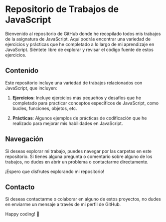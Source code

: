 # Repositorio de Trabajos de JavaScript

Bienvenido al repositorio de GitHub donde he recopilado todos mis trabajos de la asignatura de JavaScript. Aquí podrás encontrar una variedad de ejercicios y prácticas que he completado a lo largo de mi aprendizaje en JavaScript. Siéntete libre de explorar y revisar el código fuente de estos ejercicios.

## Contenido

Este repositorio incluye una variedad de trabajos relacionados con JavaScript, que incluyen:

1. **Ejercicios**: Incluye ejercicios más pequeños y desafíos que he completado para practicar conceptos específicos de JavaScript, como bucles, funciones, objetos, etc.

2. **Prácticas**: Algunos ejemplos de prácticas de codificación que he realizado para mejorar mis habilidades en JavaScript.


## Navegación

Si deseas explorar mi trabajo, puedes navegar por las carpetas en este repositorio. Si tienes alguna pregunta o comentario sobre alguno de los trabajos, no dudes en abrir un problema o contactarme directamente.


¡Espero que disfrutes explorando mi repositorio!

## Contacto

Si deseas contactarme o colaborar en alguno de estos proyectos, no dudes en enviarme un mensaje a través de mi perfil de GitHub.

Happy coding! :rocket:
